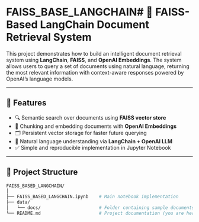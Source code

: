 # FAISS_BASE_LANGCHAIN# 🧠 FAISS-Based LangChain Document Retrieval System

This project demonstrates how to build an intelligent document retrieval system using **LangChain**, **FAISS**, and **OpenAI Embeddings**. The system allows users to query a set of documents using natural language, returning the most relevant information with context-aware responses powered by OpenAI’s language models.

---

## 🚀 Features

- 🔍 Semantic search over documents using **FAISS vector store**
- 🧩 Chunking and embedding documents with **OpenAI Embeddings**
- 🗂️ Persistent vector storage for faster future querying
- 🧠 Natural language understanding via **LangChain + OpenAI LLM**
- ✅ Simple and reproducible implementation in Jupyter Notebook

---

## 📂 Project Structure

```bash
FAISS_BASED_LANGCHAIN/
│
├── FAISS_BASED_LANGCHAIN.ipynb    # Main notebook implementation
├── data/
│   └── docs/                      # Folder containing sample documents (e.g., PDFs)
└── README.md                      # Project documentation (you are here)
